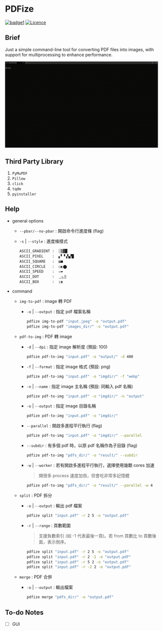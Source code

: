 # PDFize

[![badge1](https://img.shields.io/badge/python-3.11.4-blue)](https://www.python.org/downloads/release/python-3114/)
[![Licence](https://img.shields.io/github/license/RogelioKG/PDFize?style=flat)](./LICENSE)


## Brief
Just a simple command-line tool for converting PDF files into images, with support for multiprocessing to enhance performance.
<!-- GIF -->
![glucoguard](./demo/pdfize.gif?raw=true)

## Third Party Library
  1. `PyMuPDF`
  2. `Pillow`
  3. `click`
  4. `tqdm`
  5. `pyinstaller`

## Help

+ general options

  + `--pbar/--no-pbar` : 開啟命令行進度條 (flag)

  + `-s` | `--style` : 進度條樣式
    ```bash
    ASCII_GRADIENT :  ░▒▓█
    ASCII_PIXEL    :  ▖▘▝▗▚▞█
    ASCII_SQUARE   :  ▨■
    ASCII_CIRCLE   :  ○◐⬤
    ASCII_SPEED    :  ▱▰
    ASCII_DOT      :  ⣀⣦⣿
    ASCII_BOX      :  ▯▮
    ```

+ command

  + `img-to-pdf` : image 轉 PDF

    + `-o` | `--output` : 指定 pdf 檔案名稱
      ```bash
      pdfize img-to-pdf "input.jpeg" -o "output.pdf"
      pdfize img-to-pdf "images_dir/" -o "output.pdf"
      ```

  + `pdf-to-img` : PDF 轉 image

    + `-d` | `--dpi` : 指定 image 解析度 (預設: 100)
      ```bash
      pdfize pdf-to-img "input.pdf" -o "output/" -d 400
      ```

    + `-f` | `--format` : 指定 image 格式 (預設: png)
      ```bash
      pdfize pdf-to-img "input.pdf" -o "imgdir/" -f "webp"
      ```

    + `-n` | `--name` : 指定 image 主名稱 (預設: 同輸入 pdf 名稱)
      ```bash
      pdfize pdf-to-img "input.pdf" -o "imgdir/" -n "output"
      ```

    + `-o` | `--output` : 指定 image 目錄名稱
      ```bash
      pdfize pdf-to-img "input.pdf" -o "imgdir/"
      ```

    + `--parallel` : 開啟多進程平行執行 (flag)
      ```bash
      pdfize pdf-to-img "input.pdf" -o "imgdir/" --parallel
      ```

    + `--subdir` : 有多個 pdf 時，以原 pdf 名稱作為子目錄 (flag)
      ```bash
      pdfize pdf-to-img "pdfs_dir/" -o "result/" --subdir
      ```

    + `-w` | `--worker` : 若有開啟多進程平行執行，選擇使用幾顆 cores 加速
      > 開很多 process 速度加倍，但會吃非常多記憶體
      ```bash
      pdfize pdf-to-img "pdfs_dir/" -o "result/" --parallel -w 4 
      ```

  + `split` : PDF 拆分

    + `-o` | `--output` : 輸出 pdf 檔案
      ```bash
      pdfize split "input.pdf" -r 2 5 -o "output.pdf"
      ```

    + `-r` | `--range` : 頁數範圍
      > 支援負數索引 (如 -1 代表最後一頁)。若 from 頁數比 to 頁數後面，表示倒序。
      ```bash
      pdfize split "input.pdf" -r 2 5 -o "output.pdf"
      pdfize split "input.pdf" -r 2 -1 -o "output.pdf"
      pdfize split "input.pdf" -r 5 2 -o "output.pdf"
      pdfize split "input.pdf" -r -2 2 -o "output.pdf"
      ```

  + `merge` : PDF 合併

    + `-o` | `--output` : 輸出檔案
      ```bash
      pdfize merge "pdfs_dir/" -o "output.pdf"
      ```

## To-do Notes
  + [ ] GUI